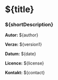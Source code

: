 # **${title}** #
###  ${shortDescription} ###
  **Autor:** 
  ${author}
  
  **Verze:** 
  ${version1}
  
  **Datum:** 
  ${date}
  
  **Licence:** 
  ${license}
  
  **Kontakt:** 
  ${contact}